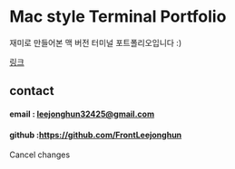 # Mac style Terminal Portfolio

재미로 만들어본 맥 버전 터미널 포트폴리오입니다 :)

[링크](https://portfolio-one-sable.vercel.app/)

## contact

#### email : leejonghun32425@gmail.com

#### github :https://github.com/FrontLeejonghun
Cancel changes

